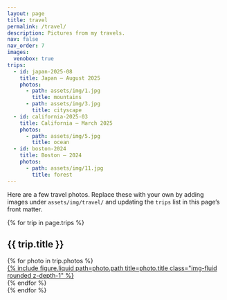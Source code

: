 ```yaml
---
layout: page
title: travel
permalink: /travel/
description: Pictures from my travels.
nav: false
nav_order: 7
images:
  venobox: true
trips:
  - id: japan-2025-08
    title: Japan — August 2025
    photos:
      - path: assets/img/1.jpg
        title: mountains
      - path: assets/img/3.jpg
        title: cityscape
  - id: california-2025-03
    title: California — March 2025
    photos:
      - path: assets/img/5.jpg
        title: ocean
  - id: boston-2024
    title: Boston — 2024
    photos:
      - path: assets/img/11.jpg
        title: forest
---
```


Here are a few travel photos. Replace these with your own by adding images under `assets/img/travel/` and updating the `trips` list in this page’s front matter.

{% for trip in page.trips %}
<h2>{{ trip.title }}</h2>
<div class="row">
  {% for photo in trip.photos %}
  <div class="col-sm mt-3 mt-md-0">
    <a class="venobox" data-gall="{{ trip.id }}" href="{{ photo.path | relative_url }}" data-title="{{ photo.title }}">
      {% include figure.liquid path=photo.path title=photo.title class="img-fluid rounded z-depth-1" %}
    </a>
  </div>
  {% endfor %}
</div>
{% endfor %}
